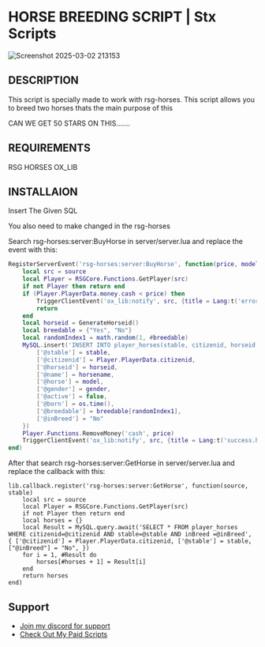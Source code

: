 # HORSE BREEDING SCRIPT | Stx Scripts
![Screenshot 2025-03-02 213153](https://github.com/user-attachments/assets/408eed70-6c4e-440c-b7d4-de67c6a7f21f)

## DESCRIPTION

This script is specially made to work with rsg-horses. This script allows you to breed two horses thats the main purpose of this

CAN WE GET 50 STARS ON THIS.......

## REQUIREMENTS
RSG HORSES
OX_LIB

## INSTALLAION
Insert The Given SQL

You also need to make changed in the rsg-horses

Search rsg-horses:server:BuyHorse in server/server.lua and replace the event with this:
```lua
RegisterServerEvent('rsg-horses:server:BuyHorse', function(price, model, stable, horsename, gender)
    local src = source
    local Player = RSGCore.Functions.GetPlayer(src)
    if not Player then return end
    if (Player.PlayerData.money.cash < price) then
        TriggerClientEvent('ox_lib:notify', src, {title = Lang:t('error.no_cash'), type = 'error', duration = 5000 })
        return
    end
    local horseid = GenerateHorseid()
    local breedable = {"Yes", "No"}
    local randomIndex1 = math.random(1, #breedable)
    MySQL.insert('INSERT INTO player_horses(stable, citizenid, horseid, name, horse, gender, active, born, breedable, inBreed) VALUES(@stable, @citizenid, @horseid, @name, @horse, @gender, @active, @born, @breedable, @inBreed)', {
        ['@stable'] = stable,
        ['@citizenid'] = Player.PlayerData.citizenid,
        ['@horseid'] = horseid,
        ['@name'] = horsename,
        ['@horse'] = model,
        ['@gender'] = gender,
        ['@active'] = false,
        ['@born'] = os.time(),
        ['@breedable'] = breedable[randomIndex1],
        ['@inBreed'] = "No"
    })
    Player.Functions.RemoveMoney('cash', price)
    TriggerClientEvent('ox_lib:notify', src, {title = Lang:t('success.horse_owned'), type = 'success', duration = 5000 })
end)
```

After that search rsg-horses:server:GetHorse in server/server.lua and replace the callback with this:
```
lib.callback.register('rsg-horses:server:GetHorse', function(source, stable)
    local src = source
    local Player = RSGCore.Functions.GetPlayer(src)
    if not Player then return end
    local horses = {}
    local Result = MySQL.query.await('SELECT * FROM player_horses WHERE citizenid=@citizenid AND stable=@stable AND inBreed =@inBreed', { ['@citizenid'] = Player.PlayerData.citizenid, ['@stable'] = stable, ["@inBreed"] = "No", })
    for i = 1, #Result do
        horses[#horses + 1] = Result[i]
    end
    return horses
end)
```
## Support

- [Join my discord for support](https://discord.gg/fPjSxEHFMt)
- [Check Out My Paid Scripts](https://stxlabs.tebex.io)
